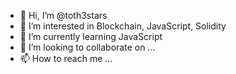 - 👋 Hi, I’m @toth3stars
- 👀 I’m interested in Blockchain, JavaScript, Solidity
- 🌱 I’m currently learning JavaScript
- 💞️ I’m looking to collaborate on ...
- 📫 How to reach me ...

<!---
toth3stars/toth3stars is a ✨ special ✨ repository because its `README.md` (this file) appears on your GitHub profile.
You can click the Preview link to take a look at your changes.
--->
